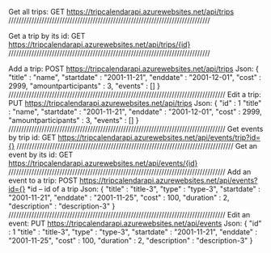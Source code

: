 Get all trips:
GET
https://tripcalendarapi.azurewebsites.net/api/trips
///////////////////////////////////////////////////////////////////////////////

Get a trip by its id:
GET
https://tripcalendarapi.azurewebsites.net/api/trips/{id}
///////////////////////////////////////////////////////////////////////////////

Add a trip:
POST
https://tripcalendarapi.azurewebsites.net/api/trips
Json:
{
	"title" : "name",
	"startdate" : "2001-11-21",
	"enddate" : "2001-12-01",
	"cost" : 2999,
	"amountparticipants" : 3,
	"events" : []
}
/////////////////////////////////////////////////////////////////////////////////////
Edit a trip:
PUT
https://tripcalendarapi.azurewebsites.net/api/trips
Json:
{
	"id" : 1
	"title" : "name",
	"startdate" : "2001-11-21",
	"enddate" : "2001-12-01",
	"cost" : 2999,
	"amountparticipants" : 3,
	"events" : []
}
/////////////////////////////////////////////////////////////////////////////////////
Get events by trip id:
GET
https://tripcalendarapi.azurewebsites.net/api/events/trip?id={}
/////////////////////////////////////////////////////////////////////////////////////
Get an event by its id:
GET
https://tripcalendarapi.azurewebsites.net/api/events/{id}
/////////////////////////////////////////////////////////////////////////////////////
Add an event to a trip:
POST
https://tripcalendarapi.azurewebsites.net/api/events?id={}
*id – id of a trip
Json:
{
	"title" : "title-3",
	"type" : "type-3",
	"startdate" : "2001-11-21",
	"enddate" : "2001-11-25",
	"cost" : 100,
	"duration" : 2,
	"description" : "description-3"
}
/////////////////////////////////////////////////////////////////////////////////////
Edit an event:
PUT
https://tripcalendarapi.azurewebsites.net/api/events
Json:
{
	"id" : 1
	"title" : "title-3",
	"type" : "type-3",
	"startdate" : "2001-11-21",
	"enddate" : "2001-11-25",
	"cost" : 100,
	"duration" : 2,
	"description" : "description-3"
}
